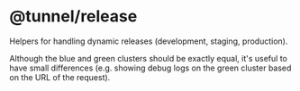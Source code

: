 # @tunnel/release

Helpers for handling dynamic releases (development, staging, production).

Although the blue and green clusters should be exactly equal, it's useful to have small differences (e.g. showing debug logs on the green cluster based on the URL of the request).
